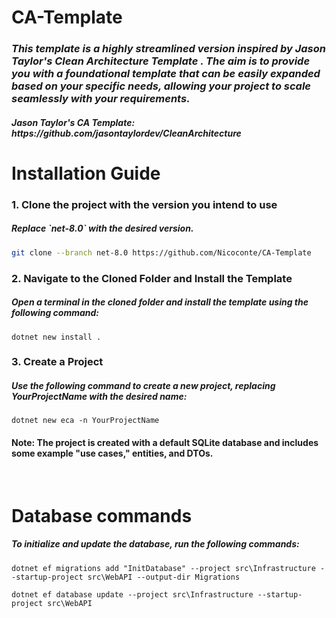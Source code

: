 <h1>CA-Template</h1>
<h3><i>This template is a highly streamlined version inspired by Jason Taylor's Clean Architecture Template . The aim is to provide you with a foundational template that can be easily expanded based on your specific needs, allowing your project to scale seamlessly with your requirements.</i></h3>

<h5>Jason Taylor's CA Template: https://github.com/jasontaylordev/CleanArchitecture </h5>

<h1>Installation Guide</h1>

<h3>1. Clone the project with the version you intend to use</h3>

<h5>Replace `net-8.0` with the desired version.</h5>

```bash
git clone --branch net-8.0 https://github.com/Nicoconte/CA-Template
```

<h3>2. Navigate to the Cloned Folder and Install the Template</h3>

<h5>Open a terminal in the cloned folder and install the template using the following command:</h5>

```
dotnet new install .
```

<h3>3. Create a Project</h3>

<h5>Use the following command to create a new project, replacing YourProjectName with the desired name:</h5>

```
dotnet new eca -n YourProjectName
```

<h4>Note: The project is created with a default SQLite database and includes some example "use cases," entities, and DTOs.</h4>

<br>

<h1>Database commands</h1>

<h5>To initialize and update the database, run the following commands:</h5>

```
dotnet ef migrations add "InitDatabase" --project src\Infrastructure --startup-project src\WebAPI --output-dir Migrations
```

```
dotnet ef database update --project src\Infrastructure --startup-project src\WebAPI
```
